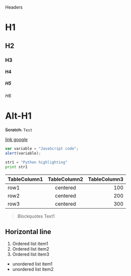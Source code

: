 Headers
# H1
## H2
### H3
#### H4
##### H5
###### H6

Alt-H1
======

~~Scratch.~~
`Test`

[link google](https://www.google.com)

```javascript
var variable = "JavaScript code";
alert(variable);
```
 
```python
str1 = "Python highlighting"
print str1
```

| TableColumn1   | TableColumn2  | TableColumn3  |
| -------------  |:-------------:|--------------:|
| row1           | centered      |           100 |
| row2           | centered      |           200 |
| row3           | centered      |           300 |

> Blockquotes
> Text1

Horizontal line
---

1. Ordered list item1
2. Ordered list item2
3. Ordered list item3

- unordered list item1
- unordered list item2

